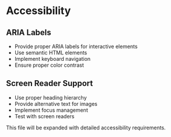 # Accessibility

## ARIA Labels

- Provide proper ARIA labels for interactive elements
- Use semantic HTML elements
- Implement keyboard navigation
- Ensure proper color contrast

## Screen Reader Support

- Use proper heading hierarchy
- Provide alternative text for images
- Implement focus management
- Test with screen readers

This file will be expanded with detailed accessibility requirements.
